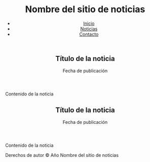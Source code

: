 <html lang="en">

<body>
<header>
	<h1>Nombre del sitio de noticias</h1>
	<nav>
		<ul>
			<li><a href="#">Inicio</a></li>
			<li><a href="#">Noticias</a></li>
			<li><a href="#">Contacto</a></li>
		</ul>
	</nav>
</header>

<main>
	<section>
		<article>
			<header>
				<h2>Título de la noticia</h2>
				<p>Fecha de publicación</p>
			</header>
			<p>Contenido de la noticia</p>
		</article>
		<article>
			<header>
				<h2>Título de la noticia</h2>
				<p>Fecha de publicación</p>
			</header>
			<p>Contenido de la noticia</p>
		</article>
	</section>
</main>

<footer>
	<p>Derechos de autor © Año Nombre del sitio de noticias</p>
</footer>

</body>
</html>
